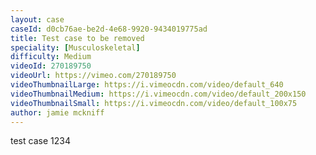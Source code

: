 ```yaml
---
layout: case
caseId: d0cb76ae-be2d-4e68-9920-9434019775ad
title: Test case to be removed
speciality: [Musculoskeletal]
difficulty: Medium
videoId: 270189750
videoUrl: https://vimeo.com/270189750
videoThumbnailLarge: https://i.vimeocdn.com/video/default_640
videoThumbnailMedium: https://i.vimeocdn.com/video/default_200x150
videoThumbnailSmall: https://i.vimeocdn.com/video/default_100x75
author: jamie mckniff
---
```


test case 1234